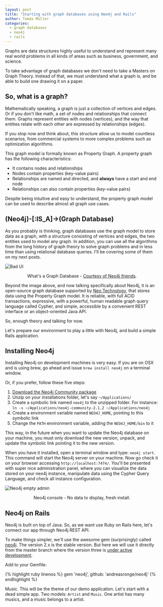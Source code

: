 ```yaml
---
layout: post
title: "Starting with graph databases using Neo4j and Rails"
author: Tomás Müller
categories:
  - graph databases
  - neo4j
  - rails
---
```


Graphs are data structures highly useful to understand and represent many
real world problems in all kinds of areas such as business, government, and
science.

<!--more-->

To take advantage of graph databases we don't need to take a Masters on Graph
Theory. Instead of that, we must understand what a graph is, and be able to
build one drawing it on a paper.

## So, what is a graph?

Mathematically speaking, a graph is just a collection of vertices and edges. Or
if you don't like math, a set of nodes and relationships that connect
them. Graphs represent entities with nodes (vertices), and the way that entities
relate with each other are expressed by relationships (edges).

If you stop now and think about, this structure allow us to model countless
scenarios, from commercial systems to more complex problems such as optimization
algorithms.

This graph model is formally known as Property Graph. A property graph has the
following characteristics:

- It contains nodes and relationships
- Nodes contain properties (key-value pairs)
- Relationships are named and directed, and **always** have a start and end node
- Relationships can also contain properties (key-value pairs)

Despite being intuitive and easy to understand, the property graph model can be
used to describe almost all graph use cases.

## (Neo4j)-[:IS_A]->(Graph Database)

As you probably is thinking, graph databases use the graph model to store data
as a graph, with a structure consisting of vertices and edges, the two entities
used to model any graph. In addition, you can use all the algorithms from the
long history of graph theory to solve graph problems and in less time than
using relational database queries. I'll be covering some of them on my next posts.

![Bad UI](/blog/images/posts/2014-07-25/graph_databases.png)
<div style="text-align: center;">What's a Graph Database - <a href="http://www.neo4j.org/learn/neo4j">Courtesy of Neo4j friends</a>.</div>
<p> </p>

Beyond the image above, and now talking specifically about Neo4j, it is an open-source graph database supported by 
[Neo Technology](http://www.neotechnology.com/), that stores data using the Property Graph model. It is reliable, with 
full ACID transactions, expressive, with a powerful, human readable graph query language called Cypher, and simple, 
accessible by a convenient REST interface or an object-oriented Java API.

So, enough theory and talking for now.

Let's prepare our environment to play a little with Neo4j, and build a simple Rails application.

## Installing Neo4j

Installing Neo4j on development machines is very easy. If you are on OSX and is
using brew, go ahead and issue `brew install neo4j` on a terminal window.

Or, if you prefer, follow these five steps:

1. [Download the Neo4j Community package](http://www.neo4j.org/download)
2. Unzip on your installations folder, let's say `~/Applications/`
3. Create a symbolic link named `neo4j` to the unzipped folder. For instance: `ln -s ~/Applications/neo4j-community-2.1.2 ~/Applications/neo4j`
4. Create a environment variable named `NEO4J_HOME`, pointing to this symbolic link
5. Change the `PATH` environment variable, adding the `NEO4J_HOME/bin` to it

This way, in the future when you want to update the Neo4j database on your
machine, you must only download the new version, unpack, and update the symbolic
link pointing it to the new version.

When you have it installed, open a terminal window and type: `neo4j start`. This
command will start the Neo4j server on your machine. Now go check it on your
browser accessing `http://localhost:7474/`. You'll be presented with super nice
administration panel, where you can visualize the data stored on your neo4j
instance, manipulate data using the Cypher Query Language, and check all instance configuration.

![Neo4j empty admin](/blog/images/posts/2014-07-25/neo4j_admin_empty.png)
<div style="text-align: center;">Neo4j console - No data to display, fresh install.</div>
<p> </p>

## Neo4j on Rails

Neo4j is built on top of Java. So, as we want use Ruby on Rails here, let's connect our app through Neo4j REST API.
 
To make things simpler, we'll use the awesome gem (surprisingly) called [neo4j](rubygems.org/gems/neo4j). 
The version 2.x is the stable version. But here we will use it directly from the master branch where the version three is
[under active development](https://github.com/andreasronge/neo4j/wiki/Neo4j-v3).

Add to your Gemfile:

{% highlight ruby linenos %}
gem 'neo4j', github: 'andreasronge/neo4j'
{% endhighlight %}

Music. This will be the theme of our demo application. Let's start with a dead simple app. Two models: `Artist` and `Music`.
One artist has many musics, and a music belongs to a artist.
